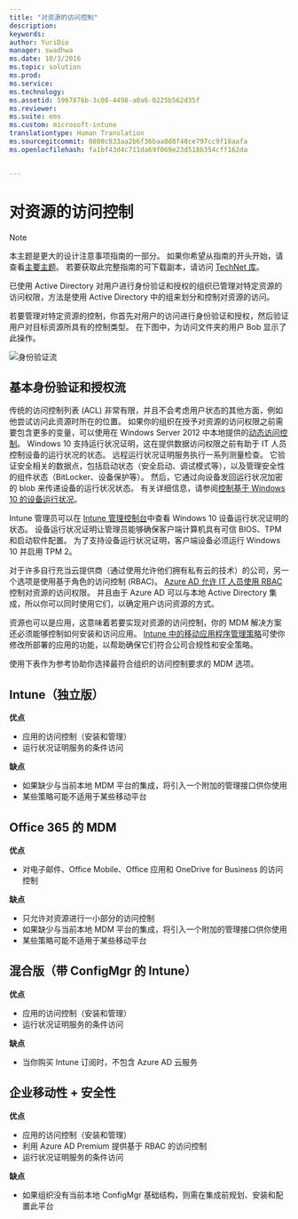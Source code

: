 ```yaml
---
title: "对资源的访问控制"
description: 
keywords: 
author: YuriDio
manager: swadhwa
ms.date: 10/3/2016
ms.topic: solution
ms.prod: 
ms.service: 
ms.technology: 
ms.assetid: 5967876b-3c08-4498-a0a6-0225b562d35f
ms.reviewer: 
ms.suite: ems
ms.custom: microsoft-intune
translationtype: Human Translation
ms.sourcegitcommit: 0808c833aa2b6f36baa8d8f48ce797cc9f18aafa
ms.openlocfilehash: fa1bf43d4c711da69f069e23d518b354cff162da


---
```


# 对资源的访问控制

>[!NOTE]
>本主题是更大的设计注意事项指南的一部分。 如果你希望从指南的开头开始，请查看[主要主题](mdm-design-considerations-guide.md)。 若要获取此完整指南的可下载副本，请访问 [TechNet 库](https://gallery.technet.microsoft.com/Mobile-Device-Management-7d401582)。

已使用 Active Directory 对用户进行身份验证和授权的组织已管理对特定资源的访问权限，方法是使用 Active Directory 中的组来划分和控制对资源的访问。  

若要管理对特定资源的控制，你首先对用户的访问进行身份验证和授权，然后验证用户对目标资源所具有的控制类型。 在下图中，为访问文件夹的用户 Bob 显示了此操作。

![身份验证流](./media/MDM_Figure_13.png)

## 基本身份验证和授权流

传统的访问控制列表 (ACL) 非常有限，并且不会考虑用户状态的其他方面，例如他尝试访问此资源时所在的位置。 如果你的组织在授予对资源的访问权限之前需要包含更多的变量，可以使用在 Windows Server 2012 中本地提供的[动态访问控制](https://technet.microsoft.com/library/dn408191.aspx)。 Windows 10 支持运行状况证明，这在提供数据访问权限之前有助于 IT 人员控制设备的运行状况的状态。 远程运行状况证明服务执行一系列测量检查。 它验证安全相关的数据点，包括启动状态（安全启动、调试模式等），以及管理安全性的组件状态（BitLocker、设备保护等）。 然后，它通过向设备发回运行状况加密的 blob 来传递设备的运行状况状态。 有关详细信息，请参阅[控制基于 Windows 10 的设备运行状况](https://technet.microsoft.com/library/mt592023.aspx)。

Intune 管理员可以在 [Intune 管理控制台](/intune/deploy-use/introduction-to-device-compliance-policies-in-microsoft-intune)中查看 Windows 10 设备运行状况证明的状态。 设备运行状况证明让管理员能够确保客户端计算机具有可信 BIOS、TPM 和启动软件配置。 为了支持设备运行状况证明，客户端设备必须运行 Windows 10 并启用 TPM 2。 

对于许多自行充当云提供商（通过使用允许他们拥有私有云的技术）的公司，另一个选项是使用基于角色的访问控制 (RBAC)。 [Azure AD 允许 IT 人员使用 RBAC](http://azure.microsoft.com/documentation/articles/role-based-access-control-configure/) 控制对资源的访问权限。 并且由于 Azure AD 可以与本地 Active Directory 集成，所以你可以同时使用它们，以确定用户访问资源的方式。

资源也可以是应用，这意味着若要实现对资源的访问控制，你的 MDM 解决方案还必须能够控制如何安装和访问应用。 [Intune 中的移动应用程序管理策略](/intune/deploy-use/configure-and-deploy-mobile-application-management-policies-in-the-microsoft-intune-console)可使你修改所部署的应用的功能，以帮助确保它们符合公司合规性和安全策略。 

使用下表作为参考协助你选择最符合组织的访问控制要求的 MDM 选项。

## Intune（独立版）

**优点**

- 应用的访问控制（安装和管理）
- 运行状况证明服务的条件访问

**缺点**

- 如果缺少与当前本地 MDM 平台的集成，将引入一个附加的管理接口供你使用
- 某些策略可能不适用于某些移动平台
 
## Office 365 的 MDM

**优点**

- 对电子邮件、Office Mobile、Office 应用和 OneDrive for Business 的访问控制

**缺点**

- 只允许对资源进行一小部分的访问控制
- 如果缺少与当前本地 MDM 平台的集成，将引入一个附加的管理接口供你使用
- 某些策略可能不适用于某些移动平台

## 混合版（带 ConfigMgr 的 Intune）

**优点**

- 应用的访问控制（安装和管理）
- 运行状况证明服务的条件访问

**缺点**

- 当你购买 Intune 订阅时，不包含 Azure AD 云服务

## 企业移动性 + 安全性

**优点**

- 应用的访问控制（安装和管理）
- 利用 Azure AD Premium 提供基于 RBAC 的访问控制
- 运行状况证明服务的条件访问

**缺点**

- 如果组织没有当前本地 ConfigMgr 基础结构，则需在集成前规划、安装和配置此平台



<!--HONumber=Oct16_HO1-->


